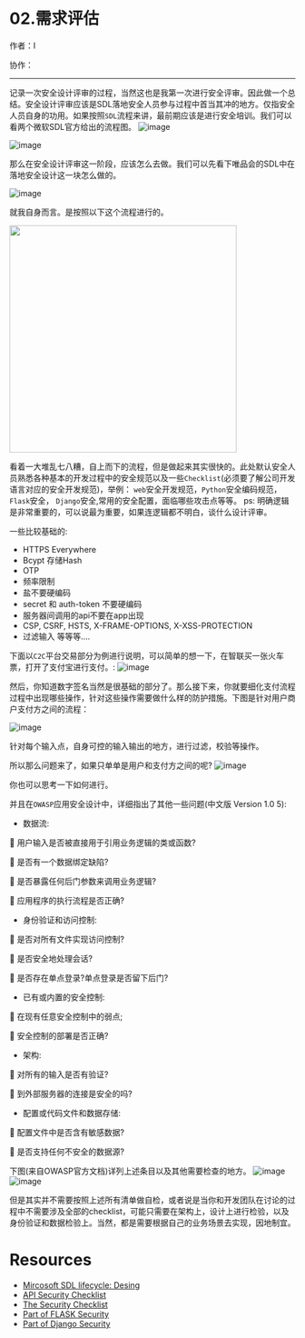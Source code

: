
# 02.需求评估

作者：I

协作：

----

记录一次安全设计评审的过程，当然这也是我第一次进行安全评审。因此做一个总结。安全设计评审应该是SDL落地安全人员参与过程中首当其冲的地方。仅指安全人员自身的功用。如果按照`SDL`流程来讲，最前期应该是进行安全培训。我们可以看两个微软SDL官方给出的流程图。
![image](https://user-images.githubusercontent.com/12653147/45536074-ee425400-b832-11e8-9ca7-442923291a3f.png)

![image](https://user-images.githubusercontent.com/12653147/45536096-01edba80-b833-11e8-8c10-7d9f2387ee44.png)


那么在安全设计评审这一阶段，应该怎么去做。我们可以先看下唯品会的SDL中在落地安全设计这一块怎么做的。

![image](https://user-images.githubusercontent.com/12653147/45603582-d4398900-ba5f-11e8-97c3-41704aa37024.png)


就我自身而言。是按照以下这个流程进行的。

<img src="https://user-images.githubusercontent.com/12653147/45536539-66f5e000-b834-11e8-929b-6b5fcc5cdb98.png" height="400">

看着一大堆乱七八糟，自上而下的流程，但是做起来其实很快的。此处默认安全人员熟悉各种基本的开发过程中的安全规范以及一些`Checklist`(必须要了解公司开发语言对应的安全开发规范)，举例： `web`安全开发规范，`Python`安全编码规范，`Flask`安全， `Django`安全,常用的安全配置，面临哪些攻击点等等。
ps: 明确逻辑是非常重要的，可以说最为重要，如果连逻辑都不明白，谈什么设计评审。

一些比较基础的: 

* HTTPS Everywhere
* Bcypt 存储Hash
* OTP
* 频率限制
* 盐不要硬编码
* secret 和 auth-token 不要硬编码
* 服务器间调用的api不要在app出现
* CSP, CSRF, HSTS, X-FRAME-OPTIONS, X-XSS-PROTECTION
* 过滤输入
等等等....

下面以`C2C`平台交易部分为例进行说明，可以简单的想一下，在智联买一张火车票，打开了支付宝进行支付。:
![image](https://user-images.githubusercontent.com/12653147/45537646-67dc4100-b837-11e8-9154-a3f78020d931.png)

然后，你知道数字签名当然是很基础的部分了。那么接下来，你就要细化支付流程过程中出现哪些操作，针对这些操作需要做什么样的防护措施。下图是针对用户商户支付方之间的流程：

![image](https://user-images.githubusercontent.com/12653147/45538041-84c54400-b838-11e8-9426-f8e2074c78ca.png)

针对每个输入点，自身可控的输入输出的地方，进行过滤，校验等操作。

所以那么问题来了，如果只单单是用户和支付方之间的呢?
![image](https://user-images.githubusercontent.com/12653147/45539501-88f36080-b83c-11e8-8b18-26a204eaf0a9.png)

你也可以思考一下如何进行。

并且在`OWASP`应用安全设计中，详细指出了其他一些问题(中文版 Version 1.0 5):

* 数据流:

 用户输入是否被直接用于引用业务逻辑的类或函数? 

 是否有一个数据绑定缺陷?

 是否暴露任何后门参数来调用业务逻辑?

 应用程序的执行流程是否正确?

* 身份验证和访问控制:

 是否对所有文件实现访问控制?

 是否安全地处理会话?

 是否存在单点登录?单点登录是否留下后门?

* 已有或内置的安全控制:

 在现有任意安全控制中的弱点; 

 安全控制的部署是否正确?

* 架构:

 对所有的输入是否有验证?

 到外部服务器的连接是安全的吗?

* 配置或代码文件和数据存储:

 配置文件中是否含有敏感数据?

 是否支持任何不安全的数据源?

下图(来自OWASP官方文档)详列上述条目以及其他需要检查的地方。
![image](https://user-images.githubusercontent.com/12653147/45603390-385b4d80-ba5e-11e8-9135-5b8352202820.png)
![image](https://user-images.githubusercontent.com/12653147/45603400-47420000-ba5e-11e8-9ac6-07ff0aedcc90.png)

但是其实并不需要按照上述所有清单做自检，或者说是当你和开发团队在讨论的过程中不需要涉及全部的checklist，可能只需要在架构上，设计上进行检验，以及身份验证和数据检验上。当然，都是需要根据自己的业务场景去实现，因地制宜。

# Resources

* [Mircosoft SDL lifecycle: Desing](https://www.microsoft.com/en-us/SDL/process/design.aspx)
* [API Security Checklist](https://github.com/shieldfy/API-Security-Checklist)
* [The Security Checklist](https://github.com/FallibleInc/security-guide-for-developers)
* [Part of FLASK Security](https://gist.github.com/mylamour/702d9d6e24a27699d8759967e6eb9f4f)
* [Part of Django Security](https://gist.github.com/mylamour/311299cc7fb80ad9f6674b2cf4ca02a4)
